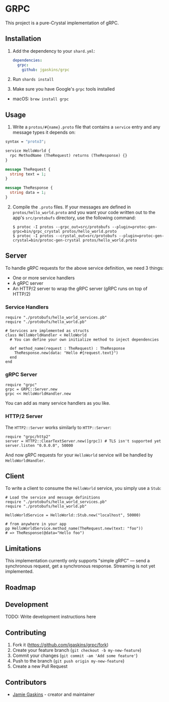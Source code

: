 # GRPC

This project is a pure-Crystal implementation of gRPC.

## Installation

1. Add the dependency to your `shard.yml`:

   ```yaml
   dependencies:
     grpc:
       github: jgaskins/grpc
   ```

2. Run `shards install`

3. Make sure you have Google's `grpc` tools installed
  - macOS: `brew install grpc`

## Usage

1. Write a `protos/#{name}.proto` file that contains a `service` entry and any message types it depends on:

  ```protobuf
  syntax = "proto3";

  service HelloWorld {
    rpc MethodName (TheRequest) returns (TheResponse) {}
  }
  
  message TheRequest {
    string text = 1;
  }
  
  message TheResponse {
    string data = 1;
  }
  ```

2. Compile the `.proto` files. If your messages are defined in `protos/hello_world.proto` and you want your code written out to the app's `src/protobufs` directory, use the following command:
   
   ```
   $ protoc -I protos --grpc_out=src/protobufs --plugin=protoc-gen-grpc=bin/grpc_crystal protos/hello_world.proto
   $ protoc -I protos --crystal_out=src/protobufs --plugin=protoc-gen-crystal=bin/protoc-gen-crystal protos/hello_world.proto
   ```

## Server

To handle gRPC requests for the above service definition, we need 3 things:

- One or more service handlers
- A gRPC server
- An HTTP/2 server to wrap the gRPC server (gRPC runs on top of HTTP/2)

### Service Handlers

```crystal
require "./protobufs/hello_world_services.pb"
require "./protobufs/hello_world.pb"

# Services are implemented as structs
class HelloWorldHandler < HelloWorld
  # You can define your own initialize method to inject dependencies

  def method_name(request : TheRequest) : TheResponse
    TheResponse.new(data: "Hello #{request.text}")
  end
end
```

### gRPC Server

```crystal
require "grpc"
grpc = GRPC::Server.new
grpc << HelloWorldHandler.new
```

You can add as many service handlers as you like.

### HTTP/2 Server

The `HTTP2::Server` works similarly to `HTTP::Server`:

```crystal
require "grpc/http2"
server = HTTP2::ClearTextServer.new([grpc]) # TLS isn't supported yet
server.listen "0.0.0.0", 50000
```

And now gRPC requests for your `HelloWorld` service will be handled by `HelloWorldHandler`.

## Client

To write a client to consume the `HelloWorld` service, you simply use a `Stub`:

```crystal
# Load the service and message definitions
require "./protobufs/hello_world_services.pb"
require "./protobufs/hello_world.pb"

HelloWorldService = HelloWorld::Stub.new("localhost", 50000)

# from anywhere in your app
pp HelloWorldService.method_name(TheRequest.new(text: "foo"))
# => TheResponse(@data="Hello foo")
```

## Limitations

This implementation currently only supports "simple gRPC" — send a synchronous request, get a synchronous response. Streaming is not yet implemented.

## Roadmap

## Development

TODO: Write development instructions here

## Contributing

1. Fork it (<https://github.com/jgaskins/grpc/fork>)
2. Create your feature branch (`git checkout -b my-new-feature`)
3. Commit your changes (`git commit -am 'Add some feature'`)
4. Push to the branch (`git push origin my-new-feature`)
5. Create a new Pull Request

## Contributors

- [Jamie Gaskins](https://github.com/jgaskins) - creator and maintainer
